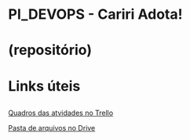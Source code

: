 # PI_DEVOPS - Cariri Adota! <h1> (repositório) 

# Links úteis <h2>

[Quadros das atvidades no Trello](https://trello.com/b/DYE9e4cC/pi-devops-adota-carir%C3%AD)

[Pasta de arquivos no Drive](https://drive.google.com/drive/u/0/folders/1JKWfKrWJCHQZWZzOat6vzvUu0B2s_R9M)

 

